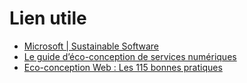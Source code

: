 
# Lien utile

* [Microsoft | Sustainable Software](https://devblogs.microsoft.com/sustainable-software/)
* [Le guide d’éco-conception de services numériques](https://eco-conception.designersethiques.org/guide/index.html)
* [Eco-conception Web : Les 115 bonnes pratiques](https://collectif.greenit.fr/ecoconception-web/115-bonnes-pratiques-eco-conception_web.html)
 